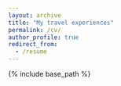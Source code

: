 ```yaml
---
layout: archive
title: "My travel experiences"
permalink: /cv/
author_profile: true
redirect_from:
  - /resume
---
```


{% include base_path %}


